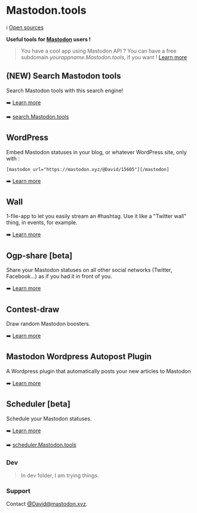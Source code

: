 # Mastodon.tools
:information_source: [Open sources](https://github.com/DavidLibeau/mastodon-tools)

**Useful tools for [Mastodon](https://github.com/tootsuite/mastodon) users !**


> You have a cool app using Mastodon API ? You can have a free subdomain *yourappname.Mastodon.tools*, if you want ! [Learn more](/dns)

## (NEW) Search Mastodon tools

Search Mastodon tools with this search engine!

:arrow_right: [Learn more](https://github.com/DavidLibeau/search-mastodon-tools)

:arrow_right: [search.Mastodon.tools](http://search.mastodon.tools/)

## WordPress

Embed Mastodon statuses in your blog, or whatever WordPress site, only with :

```
[mastodon url="https://mastodon.xyz/@David/15605"][/mastodon]
```

:arrow_right: [Learn more](wordpress)


## Wall

1-file-app to let you easily stream an #hashtag. Use it like a "Twitter wall" thing, in events, for example.

:arrow_right: [Learn more](wall)


## Ogp-share [beta]

Share your Mastodon statuses on all other social networks (Twitter, Facebook...) as if you had it in front of you.

:arrow_right: [Learn more](ogp-share)

## Contest-draw

Draw random Mastodon boosters.

:arrow_right: [Learn more](contest-draw)

## Mastodon Wordpress Autopost Plugin

A  Wordpress plugin that automatically posts your new articles to Mastodon

:arrow_right: [Learn more](autopost-to-mastodon-wordpress-plugin)


## Scheduler [beta]

Schedule your Mastodon statuses.

:arrow_right: [Learn more](scheduler)

:arrow_right: [scheduler.Mastodon.tools](https://scheduler.mastodon.tools/)


### Dev

> In dev folder, I am trying things.


### Support

Contact [@David@mastodon.xyz](https://mastodon.xyz/@David).

